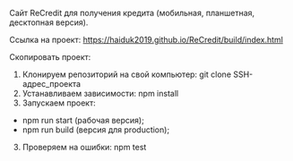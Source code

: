 ﻿

Сайт ReCredit для получения кредита (мобильная, планшетная, десктопная версия).

Ссылка на проект: https://haiduk2019.github.io/ReCredit/build/index.html

Скопировать проект:

1. Клонируем репозиторий на свой компьютер:
 git clone SSH-адрес_проекта
2. Устанавливаем зависимости: 
 npm install
3. Запускаем проект: 
 - npm run start (рабочая версия); 
 - npm run build (версия для production);
3. Проверяем на ошибки:
 npm test



